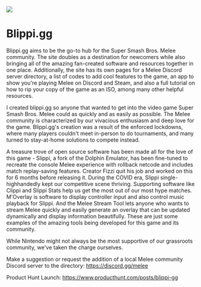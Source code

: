 <img src="https://raw.githubusercontent.com/davidvkimball/blippi/master/images/Profile.gif">

# Blippi.gg
Blippi.gg aims to be the go-to hub for the Super Smash Bros. Melee community. The site doubles as a destination for newcomers while also bringing all of the amazing fan-created software and resources together in one place. Additionally, the site has its own pages for a Melee Discord server directory, a list of codes to add cool features to the game, an app to show you're playing Melee on Discord and Steam, and also a full tutorial on how to rip your copy of the game as an ISO, among many other helpful resources. 

I created blippi.gg so anyone that wanted to get into the video game Super Smash Bros. Melee could as quickly and as easily as possible. The Melee community is characterized by our vivacious enthusiasm and deep love for the game. Blippi.gg's creation was a result of the enforced lockdowns, where many players couldn't meet in-person to do tournaments, and many turned to stay-at-home solutions to compete instead. 

A treasure trove of open source software has been made all for the love of this game - Slippi, a fork of the Dolphin Emulator, has been fine-tuned to recreate the console Melee experience with rollback netcode and includes match replay-saving features. Creator Fizzi quit his job and worked on this for 6 months before releasing it. During the COVID era, Slippi single-highhandedly kept our competitive scene thriving. Supporting software like Clippi and Slippi Stats help us get the most out of our most hype matches. M'Overlay is software to display controller input and also control music playback for Slippi. And the Melee Stream Tool lets anyone who wants to stream Melee quickly and easily generate an overlay that can be updated dynamically and display information beautifully. These are just some examples of the amazing tools being developed for this game and its community.

While Nintendo might not always be the most supportive of our grassroots community, we've taken the charge ourselves. 

Make a suggestion or request the addition of a local Melee community Discord server to the directory: https://discord.gg/melee

Product Hunt Launch: https://www.producthunt.com/posts/blippi-gg
